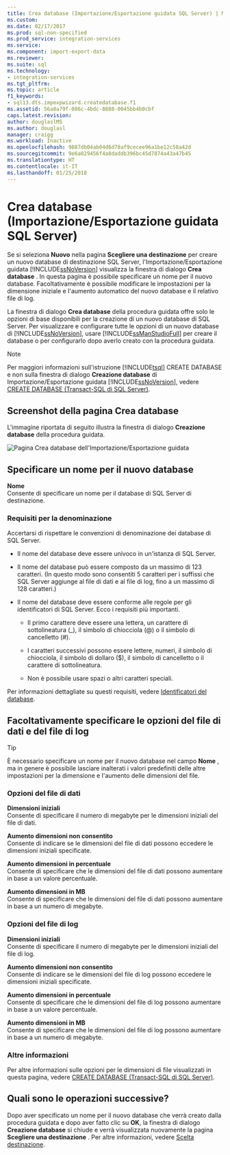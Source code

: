 ```yaml
---
title: Crea database (Importazione/Esportazione guidata SQL Server) | Microsoft Docs
ms.custom: 
ms.date: 02/17/2017
ms.prod: sql-non-specified
ms.prod_service: integration-services
ms.service: 
ms.component: import-export-data
ms.reviewer: 
ms.suite: sql
ms.technology:
- integration-services
ms.tgt_pltfrm: 
ms.topic: article
f1_keywords:
- sql13.dts.impexpwizard.createdatabase.f1
ms.assetid: 56a8a79f-086c-4bdc-8888-0045bb4b0cbf
caps.latest.revision: 
author: douglaslMS
ms.author: douglasl
manager: craigg
ms.workload: Inactive
ms.openlocfilehash: 9887db04ab04d6d78af9cecee96a1be12c58a42d
ms.sourcegitcommit: 9e6a029456f4a8daddb396bc45d7874a43a47b45
ms.translationtype: HT
ms.contentlocale: it-IT
ms.lasthandoff: 01/25/2018
---
```

# <a name="create-database-sql-server-import-and-export-wizard"></a>Crea database (Importazione/Esportazione guidata SQL Server)
Se si seleziona **Nuovo** nella pagina **Scegliere una destinazione** per creare un nuovo database di destinazione SQL Server, l'Importazione/Esportazione guidata [!INCLUDE[ssNoVersion](../../includes/ssnoversion-md.md)] visualizza la finestra di dialogo **Crea database** . In questa pagina è possibile specificare un nome per il nuovo database. Facoltativamente è possibile modificare le impostazioni per la dimensione iniziale e l'aumento automatico del nuovo database e il relativo file di log. 

La finestra di dialogo **Crea database** della procedura guidata offre solo le opzioni di base disponibili per la creazione di un nuovo database di SQL Server. Per visualizzare e configurare tutte le opzioni di un nuovo database di [!INCLUDE[ssNoVersion](../../includes/ssnoversion-md.md)], usare [!INCLUDE[ssManStudioFull](../../includes/ssmanstudiofull-md.md)] per creare il database o per configurarlo dopo averlo creato con la procedura guidata. 

> [!NOTE]
> Per maggiori informazioni sull'istruzione [!INCLUDE[tsql](../../includes/tsql-md.md)] CREATE DATABASE e non sulla finestra di dialogo **Creazione database** di Importazione/Esportazione guidata [!INCLUDE[ssNoVersion](../../includes/ssnoversion-md.md)], vedere [CREATE DATABASE &#40;Transact-SQL di SQL Server&#41;](../../t-sql/statements/create-database-sql-server-transact-sql.md).  

## <a name="screen-shot-of-the-create-database-page"></a>Screenshot della pagina Crea database  
L'immagine riportata di seguito illustra la finestra di dialogo **Creazione database** della procedura guidata.  

![Pagina Crea database dell'Importazione/Esportazione guidata](../../integration-services/import-export-data/media/create-database.png "Pagina Crea database dell'Importazione/Esportazione guidata")  

## <a name="provide-a-name-for-the-new-database"></a>Specificare un nome per il nuovo database  
**Nome**  
 Consente di specificare un nome per il database di SQL Server di destinazione.
 
### <a name="naming-requirements"></a>Requisiti per la denominazione
Accertarsi di rispettare le convenzioni di denominazione dei database di SQL Server.  
  
-   Il nome del database deve essere univoco in un'istanza di SQL Server.  
  
-   Il nome del database può essere composto da un massimo di 123 caratteri. (In questo modo sono consentiti 5 caratteri per i suffissi che SQL Server aggiunge al file di dati e al file di log, fino a un massimo di 128 caratteri.)  
  
-   Il nome del database deve essere conforme alle regole per gli identificatori di SQL Server. Ecco i requisiti più importanti.  
  
    -   Il primo carattere deve essere una lettera, un carattere di sottolineatura (_), il simbolo di chiocciola (@) o il simbolo di cancelletto (#).  
  
    -   I caratteri successivi possono essere lettere, numeri, il simbolo di chiocciola, il simbolo di dollaro ($), il simbolo di cancelletto o il carattere di sottolineatura.  
  
    -   Non è possibile usare spazi o altri caratteri speciali.  
  
Per informazioni dettagliate su questi requisiti, vedere [Identificatori del database](../../relational-databases/databases/database-identifiers.md).  

## <a name="optionally-specify-data-file-and-log-file-options"></a>Facoltativamente specificare le opzioni del file di dati e del file di log

> [!TIP]
> È necessario specificare un nome per il nuovo database nel campo **Nome** , ma in genere è possibile lasciare inalterati i valori predefiniti delle altre impostazioni per la dimensione e l'aumento delle dimensioni del file.

### <a name="data-file-options"></a>Opzioni del file di dati  
 **Dimensioni iniziali**  
 Consente di specificare il numero di megabyte per le dimensioni iniziali del file di dati.  
  
 **Aumento dimensioni non consentito**  
 Consente di indicare se le dimensioni del file di dati possono eccedere le dimensioni iniziali specificate.  
  
 **Aumento dimensioni in percentuale**  
 Consente di specificare che le dimensioni del file di dati possono aumentare in base a un valore percentuale.  
  
 **Aumento dimensioni in MB**  
 Consente di specificare che le dimensioni del file di dati possono aumentare in base a un numero di megabyte.  
  
### <a name="log-file-options"></a>Opzioni del file di log  
 **Dimensioni iniziali**  
 Consente di specificare il numero di megabyte per le dimensioni iniziali del file di log.  
  
 **Aumento dimensioni non consentito**  
 Consente di indicare se le dimensioni del file di log possono eccedere le dimensioni iniziali specificate.  
  
 **Aumento dimensioni in percentuale**  
 Consente di specificare che le dimensioni del file di log possono aumentare in base a un valore percentuale.  
  
 **Aumento dimensioni in MB**  
 Consente di specificare che le dimensioni del file di log possono aumentare in base a un numero di megabyte.  

### <a name="more-info"></a>Altre informazioni
Per altre informazioni sulle opzioni per le dimensioni di file visualizzati in questa pagina, vedere [CREATE DATABASE &#40;Transact-SQL di SQL Server&#41;](../../t-sql/statements/create-database-sql-server-transact-sql.md). 

## <a name="whats-next"></a>Quali sono le operazioni successive?  
 Dopo aver specificato un nome per il nuovo database che verrà creato dalla procedura guidata e dopo aver fatto clic su **OK**, la finestra di dialogo **Creazione database** si chiude e verrà visualizzata nuovamente la pagina **Scegliere una destinazione** . Per altre informazioni, vedere [Scelta destinazione](../../integration-services/import-export-data/choose-a-destination-sql-server-import-and-export-wizard.md).  


